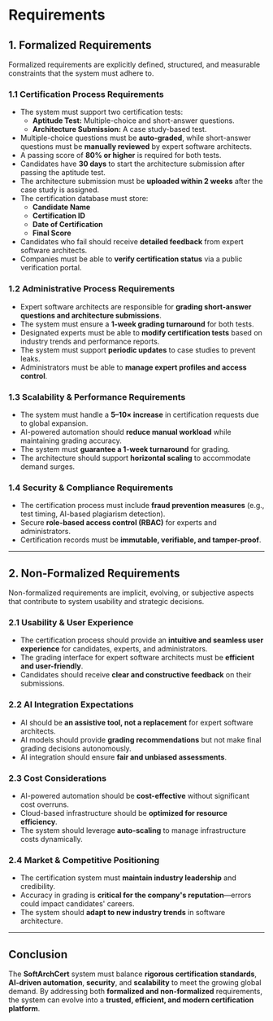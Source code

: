 # Requirements

## 1. Formalized Requirements
Formalized requirements are explicitly defined, structured, and measurable constraints that the system must adhere to.

### **1.1 Certification Process Requirements**
- The system must support two certification tests:
  - **Aptitude Test:** Multiple-choice and short-answer questions.
  - **Architecture Submission:** A case study-based test.
- Multiple-choice questions must be **auto-graded**, while short-answer questions must be **manually reviewed** by expert software architects.
- A passing score of **80% or higher** is required for both tests.
- Candidates have **30 days** to start the architecture submission after passing the aptitude test.
- The architecture submission must be **uploaded within 2 weeks** after the case study is assigned.
- The certification database must store:
  - **Candidate Name**
  - **Certification ID**
  - **Date of Certification**
  - **Final Score**
- Candidates who fail should receive **detailed feedback** from expert software architects.
- Companies must be able to **verify certification status** via a public verification portal.

### **1.2 Administrative Process Requirements**
- Expert software architects are responsible for **grading short-answer questions and architecture submissions**.
- The system must ensure a **1-week grading turnaround** for both tests.
- Designated experts must be able to **modify certification tests** based on industry trends and performance reports.
- The system must support **periodic updates** to case studies to prevent leaks.
- Administrators must be able to **manage expert profiles and access control**.

### **1.3 Scalability & Performance Requirements**
- The system must handle a **5–10× increase** in certification requests due to global expansion.
- AI-powered automation should **reduce manual workload** while maintaining grading accuracy.
- The system must **guarantee a 1-week turnaround** for grading.
- The architecture should support **horizontal scaling** to accommodate demand surges.

### **1.4 Security & Compliance Requirements**
- The certification process must include **fraud prevention measures** (e.g., test timing, AI-based plagiarism detection).
- Secure **role-based access control (RBAC)** for experts and administrators.
- Certification records must be **immutable, verifiable, and tamper-proof**.

---

## 2. Non-Formalized Requirements
Non-formalized requirements are implicit, evolving, or subjective aspects that contribute to system usability and strategic decisions.

### **2.1 Usability & User Experience**
- The certification process should provide an **intuitive and seamless user experience** for candidates, experts, and administrators.
- The grading interface for expert software architects must be **efficient and user-friendly**.
- Candidates should receive **clear and constructive feedback** on their submissions.

### **2.2 AI Integration Expectations**
- AI should be **an assistive tool, not a replacement** for expert software architects.
- AI models should provide **grading recommendations** but not make final grading decisions autonomously.
- AI integration should ensure **fair and unbiased assessments**.

### **2.3 Cost Considerations**
- AI-powered automation should be **cost-effective** without significant cost overruns.
- Cloud-based infrastructure should be **optimized for resource efficiency**.
- The system should leverage **auto-scaling** to manage infrastructure costs dynamically.

### **2.4 Market & Competitive Positioning**
- The certification system must **maintain industry leadership** and credibility.
- Accuracy in grading is **critical for the company's reputation**—errors could impact candidates' careers.
- The system should **adapt to new industry trends** in software architecture.

---

## **Conclusion**
The **SoftArchCert** system must balance **rigorous certification standards**, **AI-driven automation**, **security**, and **scalability** to meet the growing global demand. By addressing both **formalized and non-formalized** requirements, the system can evolve into a **trusted, efficient, and modern certification platform**.